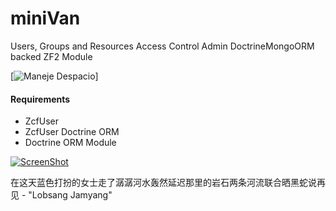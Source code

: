 # miniVan
Users, Groups and Resources Access Control Admin DoctrineMongoORM backed ZF2 Module

[![Maneje Despacio](http://www.cdr.cr/sites/default/files/styles/img-lst-media/public/ruta_32_53.jpg?itok=ib7HrzT2)]

#### Requirements

* ZcfUser
* ZcfUser Doctrine ORM
* Doctrine ORM Module

[![ScreenShot](http://img.youtube.com/vi/KPTRfUPqqF4/0.jpg)](https://www.youtube.com/watch?v=KPTRfUPqqF4)


在这天蓝色打扮的女士走了潺潺河水轰然延迟那里的岩石两条河流联合晒黑蛇说再见  - "Lobsang Jamyang"

